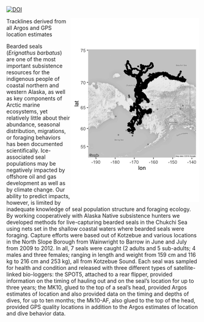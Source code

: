 <!-- README.md is generated from README.Rmd. Please edit that file -->
[![DOI](https://zenodo.org/badge/22898/jmlondon/kotzeb0912.svg)](https://zenodo.org/badge/latestdoi/22898/jmlondon/kotzeb0912)

<img src="README-unnamed-chunk-2-1.png" alt="Tracklines derived from all Argos and GPS location estimates" style="float: right;" />
<p class="caption">
Tracklines derived from all Argos and GPS location estimates
</p>

Bearded seals (*Erignathus barbatus*) are one of the most important subsistence resources for the indigenous people of coastal northern and western Alaska, as well as key components of Arctic marine ecosystems, yet relatively little about their abundance, seasonal distribution, migrations, or foraging behaviors has been documented scientifically. Ice-associated seal populations may be negatively impacted by offshore oil and gas development as well as by climate change. Our ability to predict impacts, however, is limited by inadequate knowledge of seal population structure and foraging ecology. By working cooperatively with Alaska Native subsistence hunters we developed methods for live-capturing bearded seals in the Chukchi Sea using nets set in the shallow coastal waters where bearded seals were foraging. Capture efforts were based out of Kotzebue and various locations in the North Slope Borough from Wainwright to Barrow in June and July from 2009 to 2012. In all, 7 seals were caught (2 adults and 5 sub-adults; 4 males and three females; ranging in length and weight from 159 cm and 116 kg to 216 cm and 253 kg), all from Kotzebue Sound. Each seal was sampled for health and condition and released with three different types of satellite-linked bio-loggers: the SPOT5, attached to a rear flipper, provided information on the timing of hauling out and on the seal’s location for up to three years; the MK10, glued to the top of a seal’s head, provided Argos estimates of location and also provided data on the timing and depths of dives, for up to ten months; the Mk10-AF, also glued to the top of the head, provided GPS quality locations in addition to the Argos estimates of location and dive behavior data.

